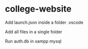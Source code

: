 # college-website

Add launch.json inside a folder .vscode

Add all files in a single folder

Run auth.db in xampp mysql
